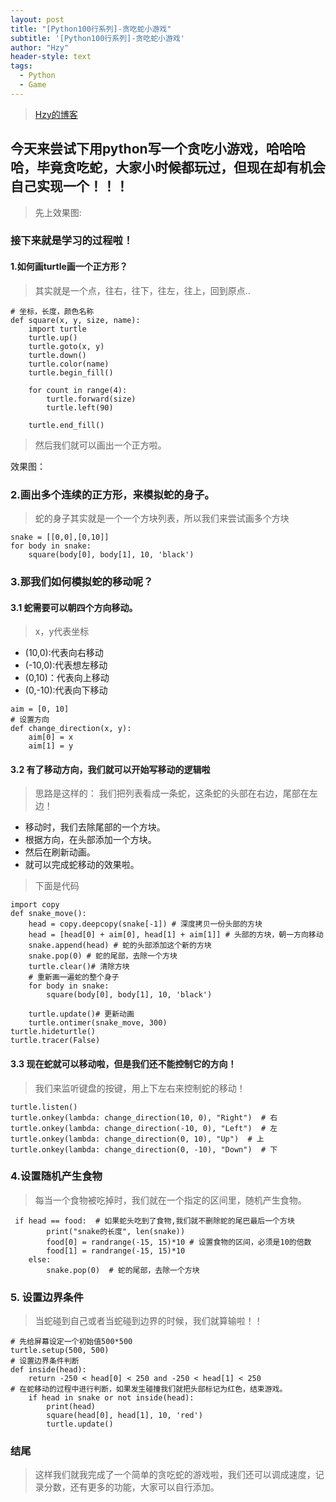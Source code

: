 ```yaml
---
layout: post
title: "[Python100行系列]-贪吃蛇小游戏"
subtitle: '[Python100行系列]-贪吃蛇小游戏'
author: "Hzy"
header-style: text
tags:
  - Python
  - Game
---
```



> [Hzy的博客](https://hzeyuan.cn)

## 今天来尝试下用python写一个贪吃小游戏，哈哈哈哈，毕竟贪吃蛇，大家小时候都玩过，但现在却有机会自己实现一个！！！


> 先上效果图:



### 接下来就是学习的过程啦！


#### 1.如何画turtle画一个正方形？

> 其实就是一个点，往右，往下，往左，往上，回到原点..

```
# 坐标，长度，颜色名称
def square(x, y, size, name):
    import turtle
    turtle.up()
    turtle.goto(x, y)
    turtle.down()
    turtle.color(name)
    turtle.begin_fill()

    for count in range(4):
        turtle.forward(size)
        turtle.left(90)

    turtle.end_fill()
```

> 然后我们就可以画出一个正方啦。

效果图：


### 2.画出多个连续的正方形，来模拟蛇的身子。

> 蛇的身子其实就是一个一个方块列表，所以我们来尝试画多个方块

```
snake = [[0,0],[0,10]]
for body in snake:  
    square(body[0], body[1], 10, 'black')
```

### 3.那我们如何模拟蛇的移动呢？

#### 3.1 蛇需要可以朝四个方向移动。


> x，y代表坐标

* (10,0):代表向右移动
* (-10,0):代表想左移动
* (0,10)：代表向上移动
* (0,-10):代表向下移动

```
aim = [0, 10]
# 设置方向
def change_direction(x, y):
    aim[0] = x
    aim[1] = y
```

#### 3.2 有了移动方向，我们就可以开始写移动的逻辑啦

>思路是这样的：
> 我们把列表看成一条蛇，这条蛇的头部在右边，尾部在左边！

* 移动时，我们去除尾部的一个方块。
* 根据方向，在头部添加一个方块。
* 然后在刷新动画。
* 就可以完成蛇移动的效果啦。

> 下面是代码

```
import copy
def snake_move():
    head = copy.deepcopy(snake[-1]) # 深度拷贝一份头部的方块
    head = [head[0] + aim[0], head[1] + aim[1]] # 头部的方块，朝一方向移动
    snake.append(head) # 蛇的头部添加这个新的方块
    snake.pop(0) # 蛇的尾部，去除一个方块
    turtle.clear()# 清除方块
    # 重新画一遍蛇的整个身子
    for body in snake:
        square(body[0], body[1], 10, 'black')

    turtle.update()# 更新动画
    turtle.ontimer(snake_move, 300)
turtle.hideturtle()
turtle.tracer(False)
```

#### 3.3 现在蛇就可以移动啦，但是我们还不能控制它的方向！

> 我们来监听键盘的按键，用上下左右来控制蛇的移动！

```
turtle.listen()
turtle.onkey(lambda: change_direction(10, 0), "Right")  # 右
turtle.onkey(lambda: change_direction(-10, 0), "Left")  # 左
turtle.onkey(lambda: change_direction(0, 10), "Up")  # 上
turtle.onkey(lambda: change_direction(0, -10), "Down")  # 下
```


### 4.设置随机产生食物

>每当一个食物被吃掉时，我们就在一个指定的区间里，随机产生食物。

```
 if head == food:  # 如果蛇头吃到了食物,我们就不删除蛇的尾巴最后一个方块
        print("snake的长度", len(snake))
        food[0] = randrange(-15, 15)*10 # 设置食物的区间，必须是10的倍数
        food[1] = randrange(-15, 15)*10
    else:
        snake.pop(0)  # 蛇的尾部，去除一个方块
```

### 5. 设置边界条件

> 当蛇碰到自己或者当蛇碰到边界的时候，我们就算输啦！！

```
# 先给屏幕设定一个初始值500*500
turtle.setup(500, 500)
# 设置边界条件判断
def inside(head):
    return -250 < head[0] < 250 and -250 < head[1] < 250
# 在蛇移动的过程中进行判断，如果发生碰撞我们就把头部标记为红色，结束游戏。
    if head in snake or not inside(head):
        print(head)
        square(head[0], head[1], 10, 'red')
        turtle.update()
```


### 结尾

> 这样我们就我完成了一个简单的贪吃蛇的游戏啦，我们还可以调成速度，记录分数，还有更多的功能，大家可以自行添加。

